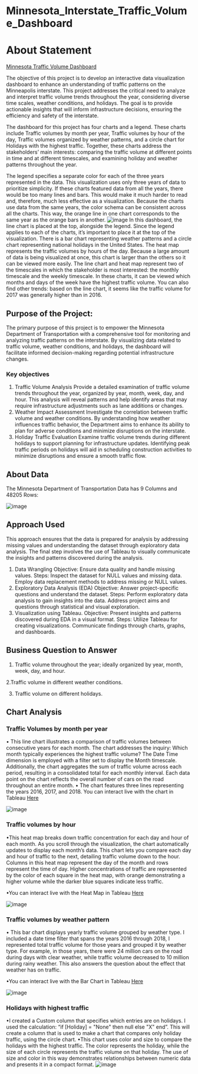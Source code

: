 # Minnesota_Interstate_Traffic_Volume_Dashboard
# About Statement
[Minnesota Traffic Volume Dashboard](https://public.tableau.com/app/profile/clement.zare/viz/MinnesotaTrafficVolumeDashboard_17004833764790/MinnesotaTrafficVolumeDashboard#3)

The objective of this project is to develop an interactive data visualization dashboard to enhance an understanding of traffic patterns on the Minneapolis interstate. This project addresses the critical need to analyze and interpret traffic volume trends throughout the year, considering diverse time scales, weather conditions, and holidays. The goal is to provide actionable insights that will inform infrastructure decisions, ensuring the efficiency and safety of the interstate.

The dashboard for this project has four charts and a legend. These charts include Traffic volumes by month per year, Traffic volumes by hour of the day, Traffic volumes organized by weather patterns, and a circle chart for Holidays with the highest traffic. Together, these charts address the stakeholders’ main interests: comparing the traffic volume at different points in time and at different timescales, and examining holiday and weather patterns throughout the year. 

The legend specifies a separate color for each of the three years represented in the data. This visualization uses only three years of data to prioritize simplicity. If these charts featured data from all the years, there would be too many lines and bars. This would make it much harder to read and, therefore, much less effective as a visualization. Because the charts use data from the same years, the color schema can be consistent across all the charts. This way, the orange line in one chart corresponds to the same year as the orange bars in another.
![image](https://github.com/ZareClem/Minnesota_Interstate_Traffic_Volume_Dashboard/assets/138980152/5cedf244-2ede-4384-be22-58f8ee17d4e0)
In this dashboard, the line chart is placed at the top, alongside the legend. Since the legend applies to each of the charts, it’s important to place it at the top of the visualization. There is a bar chart representing weather patterns and a circle chart representing national holidays in the United States. 
The heat map represents the traffic volumes by hours of the day. Because a large amount of data is being visualized at once, this chart is larger than the others so it can be viewed more easily.
The line chart and heat map represent two of the timescales in which the stakeholder is most interested: the monthly timescale and the weekly timescale. In these charts, it can be viewed which months and days of the week have the highest traffic volume. You can also find other trends: based on the line chart, it seems like the traffic volume for 2017 was generally higher than in 2016. 


## Purpose of the Project:
The primary purpose of this project is to empower the Minnesota Department of Transportation with a comprehensive tool for monitoring and analyzing traffic patterns on the interstate. By visualizing data related to traffic volume, weather conditions, and holidays, the dashboard will facilitate informed decision-making regarding potential infrastructure changes. 
 ### Key objectives 
1.	Traffic Volume Analysis
Provide a detailed examination of traffic volume trends throughout the year, organized by year, month, week, day, and hour. This analysis will reveal patterns and help identify areas that may require infrastructure adjustments such as lane additions or changes.
2.	Weather Impact Assessment
 Investigate the correlation between traffic volume and weather conditions. By understanding how weather influences traffic behavior, the Department aims to enhance its ability to plan for adverse conditions and minimize disruptions on the interstate.
3.	Holiday Traffic Evaluation
 Examine traffic volume trends during different holidays to support planning for infrastructure updates. Identifying peak traffic periods on holidays will aid in scheduling construction activities to minimize disruptions and ensure a smooth traffic flow.

## About Data
The Minnesota Department of Transportation Data  has 9 Columns and 48205 Rows:

![image](https://github.com/ZareClem/Minnesota_Interstate_Traffic_Volume_Dashboard/assets/138980152/823fdb03-ca27-43c4-ba32-0619a6fcf6f7)

## Approach Used
This approach ensures that the data is prepared for analysis by addressing missing values and understanding the dataset through exploratory data analysis. The final step involves the use of Tableau to visually communicate the insights and patterns discovered during the analysis.
1.	Data Wrangling
Objective: Ensure data quality and handle missing values.
Steps:
Inspect the dataset for NULL values and missing data.
Employ data replacement methods to address missing or NULL values.
2.	Exploratory Data Analysis (EDA)
Objective: Answer project-specific questions and understand the dataset.
Steps:
Perform exploratory data analysis to gain insights into the data.
Address project aims and questions through statistical and visual exploration.
3.	Visualization using Tableau.
Objective: Present insights and patterns discovered during EDA in a visual format.
Steps:
Utilize Tableau for creating visualizations.
Communicate findings through charts, graphs, and dashboards.

## Business Question to Answer
1. Traffic volume throughout the year; ideally organized by year, month, week, day, and hour.

2.Traffic volume in different weather conditions.
	
3. Traffic volume on different holidays.

## Chart Analysis
### Traffic Volumes by month per year
•	This line chart illustrates a comparison of traffic volumes between consecutive years for each month. The chart addresses the inquiry: Which month typically experiences the highest traffic volume? The Date Time dimension is employed with a filter set to display the Month timescale. Additionally, the chart aggregates the sum of traffic volume across each period, resulting in a consolidated total for each monthly interval. Each data point on the chart reflects the overall number of cars on the road throughout an entire month.
•	The chart features three lines representing the years 2016, 2017, and 2018.
You can interact live  with the chart in Tableau [Here](https://public.tableau.com/app/profile/clement.zare/viz/Traffic_17004975313620/Trafficvolumesbymonthperyear)

![image](https://github.com/ZareClem/Minnesota_Interstate_Traffic_Volume_Dashboard/assets/138980152/afdc7954-fb72-4b1e-985e-c52251107109)

### Traffic volumes by hour
•This heat map breaks down traffic concentration for each day and hour of each month. As you scroll through the visualization, the chart automatically updates to display each month’s data. This chart lets you compare each day and hour of traffic to the next, detailing traffic volume down to the hour. Columns in this heat map represent the day of the month and rows represent the time of day. Higher concentrations of traffic are represented by the color of each square in the heat map, with orange demonstrating a higher volume while the darker blue squares indicate less traffic.  

•You can interact live with the Heat Map in Tableau [Here](https://public.tableau.com/app/profile/clement.zare/viz/MinnesotaTrafficVolumeDashboard_17004833764790/Trafficvolumesbyhour#3)

![image](https://github.com/ZareClem/Minnesota_Interstate_Traffic_Volume_Dashboard/assets/138980152/8bc8db13-8aa6-4caf-aa1d-476bafdfa02d)

### Traffic volumes by weather pattern
•	This bar chart displays yearly traffic volume grouped by weather type. I included a date time filter that spans the years 2016 through 2018, I represented total traffic volume for those years and grouped it by weather type. For example, in those years, there were 24 million cars on the road during days with clear weather, while traffic volume decreased to 10 million during rainy weather. This also answers the  question about the effect that weather has on traffic.

•You can interact live with the Bar Chart in Tableau [Here](https://public.tableau.com/app/profile/clement.zare/viz/MinnesotaTrafficVolumeDashboard_17004833764790/Trafficvolumesbyweatherpattern#3)

![image](https://github.com/ZareClem/Minnesota_Interstate_Traffic_Volume_Dashboard/assets/138980152/e9079212-4c76-4867-8463-2f4abeafe409)

### Holidays with highest traffic
•I created a Custom column that specifies which entries are on holidays. I used the calculation: “if [Holiday] = "None" then null else "X" end”. This will create a column that is used to make a chart that compares only holiday traffic, using the circle chart.
•This chart uses color and size to compare the holidays with the highest traffic. The color represents the holiday, while the size of each circle represents the traffic volume on that holiday. The use of size and color in this way demonstrates relationships between numeric data and presents it in a compact format. 
![image](https://github.com/ZareClem/Minnesota_Interstate_Traffic_Volume_Dashboard/assets/138980152/4f89ff11-640f-4a8a-8a74-5036b730fad6)
